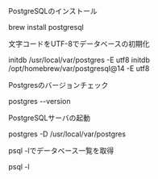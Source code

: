 PostgreSQLのインストール

brew install postgresql

文字コードをUTF-8でデータベースの初期化

initdb /usr/local/var/postgres -E utf8
initdb /opt/homebrew/var/postgresql@14 -E utf8

Postgresのバージョンチェック

postgres --version

PostgreSQLサーバの起動

postgres -D /usr/local/var/postgres

psql -lでデータベース一覧を取得

psql -l


